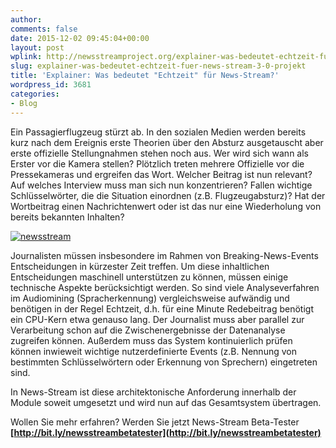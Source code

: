```yaml
---
author: 
comments: false
date: 2015-12-02 09:45:04+00:00
layout: post
wplink: http://newsstreamproject.org/explainer-was-bedeutet-echtzeit-fuer-news-stream-3-0-projekt/
slug: explainer-was-bedeutet-echtzeit-fuer-news-stream-3-0-projekt
title: 'Explainer: Was bedeutet "Echtzeit" für News-Stream?'
wordpress_id: 3681
categories:
- Blog
---
```


Ein Passagierflugzeug stürzt ab. In den sozialen Medien werden bereits kurz nach dem Ereignis erste Theorien über den Absturz ausgetauscht aber erste offizielle Stellungnahmen stehen noch aus. Wer wird sich wann als Erster vor die Kamera stellen? Plötzlich treten mehrere Offizielle vor die Pressekameras und ergreifen das Wort. Welcher Beitrag ist nun relevant? Auf welches Interview muss man sich nun konzentrieren? Fallen wichtige Schlüsselwörter, die die Situation einordnen (z.B. Flugzeugabsturz)? Hat der Wortbeitrag einen Nachrichtenwert oder ist das nur eine Wiederholung von bereits bekannten Inhalten?

[![newsstream](http://newsstreamproject.org/wp-content/uploads/2015/12/newsstream.png)](https://newsstreamproject.org/wp-content/uploads/2015/12/newsstream.png)

Journalisten müssen insbesondere im Rahmen von Breaking-News-Events Entscheidungen in kürzester Zeit treffen. Um diese inhaltlichen Entscheidungen maschinell unterstützen zu können, müssen einige technische Aspekte berücksichtigt werden. So sind viele Analyseverfahren im Audiomining (Spracherkennung) vergleichsweise aufwändig und benötigen in der Regel Echtzeit, d.h. für eine Minute Redebeitrag benötigt ein CPU-Kern etwa genauso lang. Der Journalist muss aber parallel zur Verarbeitung schon auf die Zwischenergebnisse der Datenanalyse zugreifen können. Außerdem muss das System kontinuierlich prüfen können inwieweit wichtige nutzerdefinierte Events (z.B. Nennung von bestimmten Schlüsselwörtern oder Erkennung von Sprechern) eingetreten sind.



In News-Stream ist diese architektonische Anforderung innerhalb der Module soweit umgesetzt und wird nun auf das Gesamtsystem übertragen.

Wollen Sie mehr erfahren? Werden Sie jetzt News-Stream Beta-Tester **[http://bit.ly/newsstreambetatester](http://bit.ly/newsstreambetatester)**
